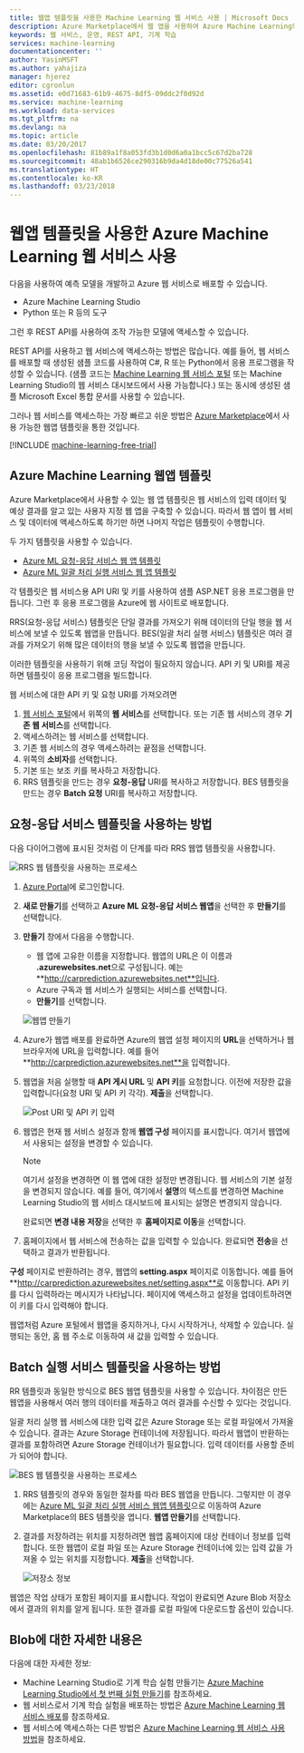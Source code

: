 ```yaml
---
title: 웹앱 템플릿을 사용한 Machine Learning 웹 서비스 사용 | Microsoft Docs
description: Azure Marketplace에서 웹 앱을 사용하여 Azure Machine Learning의 예측 웹 서비스를 사용합니다.
keywords: 웹 서비스, 운영, REST API, 기계 학습
services: machine-learning
documentationcenter: ''
author: YasinMSFT
ms.author: yahajiza
manager: hjerez
editor: cgronlun
ms.assetid: e0d71683-61b9-4675-8df5-09ddc2f0d92d
ms.service: machine-learning
ms.workload: data-services
ms.tgt_pltfrm: na
ms.devlang: na
ms.topic: article
ms.date: 03/20/2017
ms.openlocfilehash: 81b89a1f8a053fd3b1d0d6a0a1bcc5c67d2ba728
ms.sourcegitcommit: 48ab1b6526ce290316b9da4d18de00c77526a541
ms.translationtype: HT
ms.contentlocale: ko-KR
ms.lasthandoff: 03/23/2018
---
```

# <a name="consume-an-azure-machine-learning-web-service-by-using-a-web-app-template"></a>웹앱 템플릿을 사용한 Azure Machine Learning 웹 서비스 사용

다음을 사용하여 예측 모델을 개발하고 Azure 웹 서비스로 배포할 수 있습니다.
- Azure Machine Learning Studio
- Python 또는 R 등의 도구 

그런 후 REST API를 사용하여 조작 가능한 모델에 액세스할 수 있습니다.

REST API를 사용하고 웹 서비스에 액세스하는 방법은 많습니다. 예를 들어, 웹 서비스를 배포할 때 생성된 샘플 코드를 사용하여 C#, R 또는 Python에서 응용 프로그램을 작성할 수 있습니다. (샘플 코드는 [Machine Learning 웹 서비스 포털](https://services.azureml.net/quickstart) 또는 Machine Learning Studio의 웹 서비스 대시보드에서 사용 가능합니다.) 또는 동시에 생성된 샘플 Microsoft Excel 통합 문서를 사용할 수 있습니다.

그러나 웹 서비스를 액세스하는 가장 빠르고 쉬운 방법은 [Azure Marketplace](https://azure.microsoft.com/marketplace/web-applications/all/)에서 사용 가능한 웹앱 템플릿을 통한 것입니다.

[!INCLUDE [machine-learning-free-trial](../../../includes/machine-learning-free-trial.md)]

## <a name="azure-machine-learning-web-app-templates"></a>Azure Machine Learning 웹앱 템플릿
Azure Marketplace에서 사용할 수 있는 웹 앱 템플릿은 웹 서비스의 입력 데이터 및 예상 결과를 알고 있는 사용자 지정 웹 앱을 구축할 수 있습니다. 따라서 웹 앱이 웹 서비스 및 데이터에 액세스하도록 하기만 하면 나머지 작업은 템플릿이 수행합니다.

두 가지 템플릿을 사용할 수 있습니다.

* [Azure ML 요청-응답 서비스 웹 앱 템플릿](https://azure.microsoft.com/marketplace/partners/microsoft/azuremlaspnettemplateforrrs/)
* [Azure ML 일괄 처리 실행 서비스 웹 앱 템플릿](https://azure.microsoft.com/marketplace/partners/microsoft/azuremlbeswebapptemplate/)

각 템플릿은 웹 서비스용 API URI 및 키를 사용하여 샘플 ASP.NET 응용 프로그램을 만듭니다. 그런 후 응용 프로그램을 Azure에 웹 사이트로 배포합니다. 

RRS(요청-응답 서비스) 템플릿은 단일 결과를 가져오기 위해 데이터의 단일 행을 웹 서비스에 보낼 수 있도록 웹앱을 만듭니다. BES(일괄 처리 실행 서비스) 템플릿은 여러 결과를 가져오기 위해 많은 데이터의 행을 보낼 수 있도록 웹앱을 만듭니다.

이러한 템플릿을 사용하기 위해 코딩 작업이 필요하지 않습니다. API 키 및 URI를 제공하면 템플릿이 응용 프로그램을 빌드합니다.

웹 서비스에 대한 API 키 및 요청 URI를 가져오려면

1. [웹 서비스 포털](https://services.azureml.net/quickstart)에서 위쪽의 **웹 서비스**를 선택합니다. 또는 기존 웹 서비스의 경우 **기존 웹 서비스**를 선택합니다.
2. 액세스하려는 웹 서비스를 선택합니다.
3. 기존 웹 서비스의 경우 액세스하려는 끝점을 선택합니다.
4. 위쪽의 **소비자**를 선택합니다.
5. 기본 또는 보조 키를 복사하고 저장합니다.
6. RRS 템플릿을 만드는 경우 **요청-응답** URI를 복사하고 저장합니다. BES 템플릿을 만드는 경우 **Batch 요청** URI를 복사하고 저장합니다.


## <a name="how-to-use-the-request-response-service-template"></a>요청-응답 서비스 템플릿을 사용하는 방법
다음 다이어그램에 표시된 것처럼 이 단계를 따라 RRS 웹앱 템플릿을 사용합니다.

![RRS 웹 템플릿을 사용하는 프로세스][image1]


<!--    ![API Key][image3] -->

<!-- This value will look like this:
   
        https://ussouthcentral.services.azureml.net/workspaces/<workspace-id>/services/<service-id>/execute?api-version=2.0&details=true
   
    ![Request URI][image4] -->

1. [Azure Portal](https://portal.azure.com)에 로그인합니다.
2. **새로 만들기**를 선택하고 **Azure ML 요청-응답 서비스 웹앱**을 선택한 후 **만들기**를 선택합니다. 
3. **만들기** 창에서 다음을 수행합니다.
   
   * 웹 앱에 고유한 이름을 지정합니다. 웹앱의 URL은 이 이름과 **.azurewebsites.net**으로 구성됩니다. 예는 **http://carprediction.azurewebsites.net**입니다.
   * Azure 구독과 웹 서비스가 실행되는 서비스를 선택합니다.
   * **만들기**를 선택합니다.
     
   ![웹앱 만들기][image5]

4. Azure가 웹앱 배포를 완료하면 Azure의 웹앱 설정 페이지의 **URL**을 선택하거나 웹 브라우저에 URL을 입력합니다. 예를 들어 **http://carprediction.azurewebsites.net**을 입력합니다.
5. 웹앱을 처음 실행할 때 **API 게시 URL** 및 **API 키**를 요청합니다. 이전에 저장한 값을 입력합니다(요청 URI 및 API 키 각각). **제출**을 선택합니다.
     
   ![Post URI 및 API 키 입력][image6]

6. 웹앱은 현재 웹 서비스 설정과 함께 **웹앱 구성** 페이지를 표시합니다. 여기서 웹앱에서 사용되는 설정을 변경할 수 있습니다.
   
   > [!NOTE]
   > 여기서 설정을 변경하면 이 웹 앱에 대한 설정만 변경됩니다. 웹 서비스의 기본 설정을 변경되지 않습니다. 예를 들어, 여기에서 **설명**의 텍스트를 변경하면 Machine Learning Studio의 웹 서비스 대시보드에 표시되는 설명은 변경되지 않습니다.
   > 
   > 
   
    완료되면 **변경 내용 저장**을 선택한 후 **홈페이지로 이동**을 선택합니다.

7. 홈페이지에서 웹 서비스에 전송하는 값을 입력할 수 있습니다. 완료되면 **전송**을 선택하고 결과가 반환됩니다.

**구성** 페이지로 반환하려는 경우, 웹앱의 **setting.aspx** 페이지로 이동합니다. 예를 들어 **http://carprediction.azurewebsites.net/setting.aspx**로 이동합니다. API 키를 다시 입력하라는 메시지가 나타납니다. 페이지에 액세스하고 설정을 업데이트하려면 이 키를 다시 입력해야 합니다.

웹앱처럼 Azure 포털에서 웹앱을 중지하거나, 다시 시작하거나, 삭제할 수 있습니다. 실행되는 동안, 홈 웹 주소로 이동하여 새 값을 입력할 수 있습니다.

## <a name="how-to-use-the-batch-execution-service-template"></a>Batch 실행 서비스 템플릿을 사용하는 방법
RR 템플릿과 동일한 방식으로 BES 웹앱 템플릿을 사용할 수 있습니다. 차이점은 만든 웹앱을 사용해서 여러 행의 데이터를 제출하고 여러 결과를 수신할 수 있다는 것입니다.

일괄 처리 실행 웹 서비스에 대한 입력 값은 Azure Storage 또는 로컬 파일에서 가져올 수 있습니다. 결과는 Azure Storage 컨테이너에 저장됩니다. 따라서 웹앱이 반환하는 결과를 포함하려면 Azure Storage 컨테이너가 필요합니다. 입력 데이터를 사용할 준비가 되어야 합니다.

![BES 웹 템플릿을 사용하는 프로세스][image2]

1. RRS 템플릿의 경우와 동일한 절차를 따라 BES 웹앱을 만듭니다. 그렇지만 이 경우에는 [Azure ML 일괄 처리 실행 서비스 웹앱 템플릿](https://azure.microsoft.com/marketplace/partners/microsoft/azuremlbeswebapptemplate/)으로 이동하여 Azure Marketplace의 BES 템플릿을 엽니다. **웹앱 만들기**를 선택합니다.

2. 결과를 저장하려는 위치를 지정하려면 웹앱 홈페이지에 대상 컨테이너 정보를 입력합니다. 또한 웹앱이 로컬 파일 또는 Azure Storage 컨테이너에 있는 입력 값을 가져올 수 있는 위치를 지정합니다.
   **제출**을 선택합니다.
   
   ![저장소 정보][image7]

웹앱은 작업 상태가 포함된 페이지를 표시합니다. 작업이 완료되면 Azure Blob 저장소에서 결과의 위치를 알게 됩니다. 또한 결과를 로컬 파일에 다운로드할 옵션이 있습니다.

## <a name="for-more-information"></a>Blob에 대한 자세한 내용은
다음에 대한 자세한 정보:

* Machine Learning Studio로 기계 학습 실험 만들기는 [Azure Machine Learning Studio에서 첫 번째 실험 만들기](create-experiment.md)를 참조하세요.
* 웹 서비스로서 기계 학습 실험을 배포하는 방법은 [Azure Machine Learning 웹 서비스 배포](publish-a-machine-learning-web-service.md)를 참조하세요.
* 웹 서비스에 액세스하는 다른 방법은 [Azure Machine Learning 웹 서비스 사용 방법](consume-web-services.md)을 참조하세요.

[image1]: media/consume-web-service-with-web-app-template/rrs-web-template-flow.png
[image2]: media/consume-web-service-with-web-app-template/bes-web-template-flow.png
[image3]: media/consume-web-service-with-web-app-template/api-key.png
[image4]: media/consume-web-service-with-web-app-template/post-uri.png
[image5]: media/consume-web-service-with-web-app-template/create-web-app.png
[image6]: media/consume-web-service-with-web-app-template/web-service-info.png
[image7]: media/consume-web-service-with-web-app-template/storage.png
